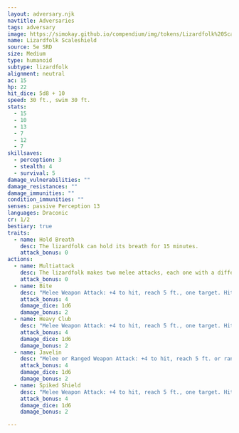 ```yaml
---
layout: adversary.njk
navtitle: Adversaries
tags: adversary
image: https://simokay.github.io/compendium/img/tokens/Lizardfolk%20Scaleshield.webp
name: Lizardfolk Scaleshield
source: 5e SRD
size: Medium
type: humanoid
subtype: lizardfolk
alignment: neutral
ac: 15
hp: 22
hit_dice: 5d8 + 10
speed: 30 ft., swim 30 ft.
stats:
  - 15
  - 10
  - 13
  - 7
  - 12
  - 7
skillsaves:
  - perception: 3
  - stealth: 4
  - survival: 5
damage_vulnerabilities: ""
damage_resistances: ""
damage_immunities: ""
condition_immunities: ""
senses: passive Perception 13
languages: Draconic
cr: 1/2
bestiary: true
traits:
  - name: Hold Breath
    desc: The lizardfolk can hold its breath for 15 minutes.
    attack_bonus: 0
actions:
  - name: Multiattack
    desc: The lizardfolk makes two melee attacks, each one with a different weapon.
    attack_bonus: 0
  - name: Bite
    desc: "Melee Weapon Attack: +4 to hit, reach 5 ft., one target. Hit: 5 (1d6 + 2) piercing damage."
    attack_bonus: 4
    damage_dice: 1d6
    damage_bonus: 2
  - name: Heavy Club
    desc: "Melee Weapon Attack: +4 to hit, reach 5 ft., one target. Hit: 5 (1d6 + 2) bludgeoning damage."
    attack_bonus: 4
    damage_dice: 1d6
    damage_bonus: 2
  - name: Javelin
    desc: "Melee or Ranged Weapon Attack: +4 to hit, reach 5 ft. or range 30/120 ft., one target. Hit: 5 (1d6 + 2) piercing damage."
    attack_bonus: 4
    damage_dice: 1d6
    damage_bonus: 2
  - name: Spiked Shield
    desc: "Melee Weapon Attack: +4 to hit, reach 5 ft., one target. Hit: 5 (1d6 + 2) piercing damage."
    attack_bonus: 4
    damage_dice: 1d6
    damage_bonus: 2

---
```

